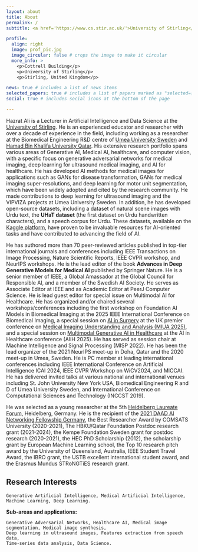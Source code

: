 ```yaml
---
layout: about
title: About
permalink: /
subtitle: <a href='https://www.cs.stir.ac.uk/'>University of Stirling</a>, Scotland, United Kingdom.

profile:
  align: right
  image: prof_pic.jpg
  image_circular: false # crops the image to make it circular
  more_info: >
    <p>Cottrell Building</p>
    <p>University of Stirling</p>
    <p>Stirling, United Kingdom</p>

news: true # includes a list of news items
selected_papers: true # includes a list of papers marked as "selected={true}"
social: true # includes social icons at the bottom of the page

---
```


Hazrat Ali is a Lecturer in Artificial Intelligence and Data Science at the [University of Stirling](https://www.cs.stir.ac.uk/). He is an experienced educator and researcher with over a decade of experience in the field, including working as a researcher at the Biomedical Engineering R&D centre of [Umea University Sweden](https://www.umu.se/en/) and [Hamad Bin Khalifa University Qatar](https://www.hbku.edu.qa/en). His extensive research portfolio spans various areas of Generative AI, Medical AI, healthcare, and computer vision, with a specific focus on generative adversarial networks for medical imaging, deep learning for ultrasound medical imaging, and AI for healthcare. He has developed AI methods for medical images for applications such as GANs for disease transformation, GANs for medical imaging super-resolutions, and deep learning for motor unit segmentation, which have been widely adopted and cited by the research community. He made contributions to deep learning for ultrasound imaging and the VIPVIZA projects at Umea University Sweden. In addition, he has developed open-source datasets, including a dataset of natural scene images with Urdu text, the **UHaT dataset** (the first dataset on Urdu handwritten characters), and a speech corpus for Urdu. These datasets, available on the [Kaggle platform](https://www.kaggle.com/hazrat/datasets), have proven to be invaluable resources for AI-oriented tasks and have contributed to advancing the field of AI. 

He has authored more than 70 peer-reviewed articles published in top-tier international journals and conferences including IEEE Transactions on Image Processing, Nature Scientific Reports, IEEE CVPR workshop, and NeurIPS workshops. He is the lead editor of the book **Advances in Deep Generative Models for Medical AI** published by Springer Nature. He is a senior member of IEEE, a Global Amassador at the Global Council for Responsible AI, and a member of the Swedish AI Society. He serves as Associate Editor at IEEE and as Academic Editor at PeerJ Computer Science. He is lead guest editor for special issue on Multimodal AI for Healthcare. He has organized and/or chaired several workshops/conferences including the first workshop on Foundation AI Models in Biomedical Imaging at the 2025 IEEE International Conference on Biomedical Imaging, a special session on [AI in Surgery](https://hazratali.github.io/aisur/) at the UK premier conference on [Medical Imaging Understanding and Analysis (MIUA 2025)](https://conferences.leeds.ac.uk/miua/), and a special session on [Multimodal Generative AI in Healthcare](https://aiih.cc/mmgenaihealth/) at the AI in Healthcare conference (AIiH 2025). He has served as session chair at Machine Intelligence and Signal Processing (MISP 2022). He has been the lead organizer of the 2021 NeurIPS meet-up in Doha, Qatar and the 2020 meet-up in Umea, Sweden. He is PC member at leading international conferences including IEEE International Conference on Artificial Intelligence ICAI 2024, IEEE CVPR Workshop on WiCV2024, and MICCAI. He has delivered invited talks at various national and international venues including St. John University New York USA, Biomedical Engineering R and D of Umea University Sweden, and International Conference on Computational Sciences and Technology (INCCST 2019). 

He was selected as a young researcher at the 5th [Heidelberg Laureate Forum](https://www.heidelberg-laureate-forum.org/), Heidelberg, Germany. He is the recipient of the [2021 DAAD AI Networking Fellowship Germany](https://www.daad.de/en/the-daad/postdocnet/fellows/fellows/), the Best Researcher Award by COMSATS University (2020-2021), The HBKU/Qatar Foundation Postdoc research grant (2021-2024), the Kempe Foundation Sweden grant for postdoc research (2020-2021), the HEC PhD Scholarship (2012), the scholarship grant by European Machine Learning school, the Top 10 research pitch award by the University of Queensland, Australia, IEEE Student Travel Award, the IBRO grant, the USTB excellent international student award, and the Erasmus Mundus STRoNGTiES research grant.

## Research Interests
```
Generative Artificial Intelligence, Medical Artificial Intelligence, Machine Learning, Deep Learning. 
```
**Sub-areas and applications:**
```
Generative Adversarial Networks, Healthcare AI, Medical image segmentation, Medical image synthesis, 
Deep learning in ultrasound images, Features extraction from speech data, 
Time-series data analysis, Data Science.
```

<!-- Write your biography here. Tell the world about yourself. Link to your favorite [subreddit](http://reddit.com). You can put a picture in, too. The code is already in, just name your picture `prof_pic.jpg` and put it in the `img/` folder.

Put your address / P.O. box / other info right below your picture. You can also disable any of these elements by editing `profile` property of the YAML header of your `_pages/about.md`. Edit `_bibliography/papers.bib` and Jekyll will render your [publications page](/al-folio/publications/) automatically.

Link to your social media connections, too. This theme is set up to use [Font Awesome icons](https://fontawesome.com/) and [Academicons](https://jpswalsh.github.io/academicons/), like the ones below. Add your Facebook, Twitter, LinkedIn, Google Scholar, or just disable all of them. -->
